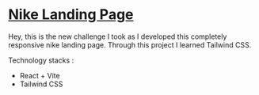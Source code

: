 # [Nike Landing Page](https://nike-landing-page-as.netlify.app/)

Hey, this is the new challenge I took as I developed this completely responsive nike landing page. Through this project I learned Tailwind CSS.

Technology stacks :

- React + Vite
- Tailwind CSS
